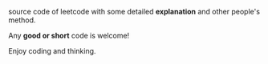source code of leetcode with some detailed **explanation** and other people's method.

Any **good or short** code is welcome!

Enjoy coding and thinking. 
